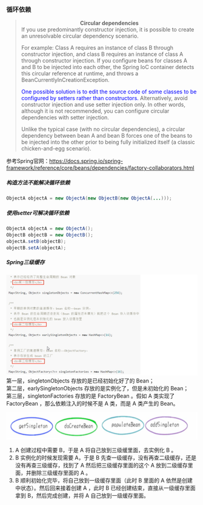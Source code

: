 ### 循环依赖
> <div style="text-align: center; font-weight: bold">Circular dependencies</div>
> If you use predominantly constructor injection, it is possible to create an unresolvable circular dependency scenario.   
>    
> For example: Class A requires an instance of class B through constructor injection, and class B requires an instance of class A through constructor injection. If you configure beans for classes A and B to be injected into each other, the Spring IoC container detects this circular reference at runtime, and throws a BeanCurrentlyInCreationException.
>  
> <font color = 'blue'>One possible solution is to edit the source code of some classes to be configured by setters rather than constructors. </font>Alternatively, avoid constructor injection and use setter injection only. In other words, although it is not recommended, you can configure circular dependencies with setter injection.
>  
> Unlike the typical case (with no circular dependencies), a circular dependency between bean A and bean B forces one of the beans to be injected into the other prior to being fully initialized itself (a classic chicken-and-egg scenario).  
  
参考Spring官网：https://docs.spring.io/spring-framework/reference/core/beans/dependencies/factory-collaborators.html

##### 构造方法不能解决循环依赖
```java
ObjectA objectA = new ObjectA(new ObjectB(new ObjectA(...)));
```

##### 使用setter可解决循环依赖
```java
ObjectA objectA = new ObjectA();
ObjectB objectB = new ObjectB();
objectA.setB(objectB);
objectB.setA(objectA);
```

##### Spring三级缓存
![](三级缓存ConcurrentHashMap.png)
第一层，singletonObjects 存放的是已经初始化好了的 Bean；  
第二层，earlySingletonObjects 存放的是实例化了，但是未初始化的 Bean；  
第三层，singletonFactories 存放的是 FactoryBean 。假如 A 类实现了 FactoryBean ，那么依赖注入的时候不是 A 类，而是 A 类产生的 Bean。

![](三级缓存主要方法.png)
1. A 创建过程中需要 B，于是 A 将自己放到三级缓里面，去实例化 B 。
2. B 实例化的时候发现需要 A，于是 B 先查一级缓存，没有再查二级缓存，还是没有再查三级缓存，找到了 A 然后把三级缓存里面的这个 A 放到二级缓存里面，并删除三级缓存里面的 A 。
3. B 顺利初始化完毕，将自己放到一级缓存里面（此时 B 里面的 A 依然是创建中状态）。然后回来接着创建 A ，此时 B 已经创建结束，直接从一级缓存里面拿到 B，然后完成创建，并将 A 自己放到一级缓存里面。